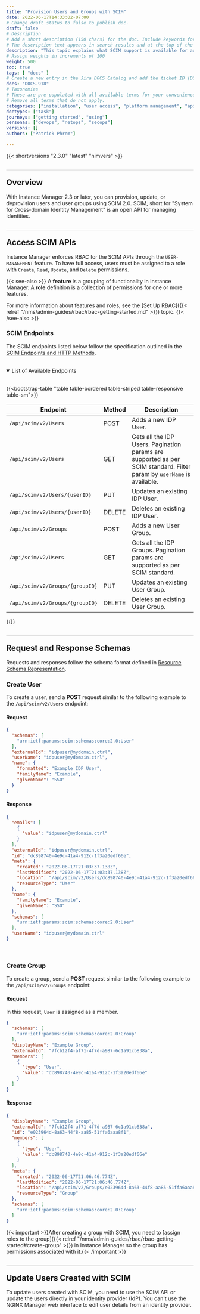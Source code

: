 ```yaml
---
title: "Provision Users and Groups with SCIM"
date: 2022-06-17T14:33:02-07:00
# Change draft status to false to publish doc.
draft: false
# Description
# Add a short description (150 chars) for the doc. Include keywords for SEO.
# The description text appears in search results and at the top of the doc.
description: "This topic explains what SCIM support is available for automating the management of user identity lifecycles."
# Assign weights in increments of 100
weight: 500
toc: true
tags: [ "docs" ]
# Create a new entry in the Jira DOCS Catalog and add the ticket ID (DOCS-<number>) below
docs: "DOCS-918"
# Taxonomies
# These are pre-populated with all available terms for your convenience.
# Remove all terms that do not apply.
categories: ["installation", "user access", "platform management", "api management", "security"]
doctypes: ["task"]
journeys: ["getting started", "using"]
personas: ["devops", "netops", "secops"]
versions: []
authors: ["Patrick Phrem"]

---
```


<style>
h2 {
  border-top: 1px solid #ccc;
  padding-top:20px;
}
</style>

{{< shortversions "2.3.0" "latest" "nimvers" >}}

## Overview

With Instance Manager 2.3 or later, you can provision, update, or deprovision users and user groups using SCIM 2.0. SCIM, short for "System for Cross-domain Identity Management" is an open API for managing identities.

## Access SCIM APIs

Instance Manager enforces RBAC for the SCIM APIs through the `USER-MANAGEMENT` feature. To have full access, users must be assigned to a role with `Create`, `Read`, `Update`, and `Delete` permissions.

{{< see-also >}}
A **feature** is a grouping of functionality in Instance Manager. A **role** definition is a collection of permissions for one or more features.

For more information about features and roles, see the [Set Up RBAC]({{< relref "/nms/admin-guides/rbac/rbac-getting-started.md" >}}) topic.
{{< /see-also >}}

### SCIM Endpoints

The SCIM endpoints listed below follow the specification outlined in the [SCIM Endpoints and HTTP Methods](https://datatracker.ietf.org/doc/html/rfc7644#section-3.2).

<br>

<details open>
 <summary>List of Available Endpoints</summary>

<br>

{{<bootstrap-table "table table-bordered table-striped table-responsive table-sm">}}

| Endpoint | Method | Description |
| --- | --- | ----------- |
| `/api/scim/v2/Users` | POST | Adds a new IDP User. |
| `/api/scim/v2/Users` | GET | Gets all the IDP Users. Pagination params are supported as per SCIM standard. Filter param by `userName` is available.|
| `/api/scim/v2/Users/{userID}` | PUT | Updates an existing IDP User. |
| `/api/scim/v2/Users/{userID}` | DELETE | Deletes an existing IDP User. |
| `/api/scim/v2/Groups` | POST | Adds a new User Group. |
| `/api/scim/v2/Users` | GET | Gets all the IDP Groups. Pagination params are supported as per SCIM standard. |
| `/api/scim/v2/Groups/{groupID}` | PUT | Updates an existing User Group. |
| `/api/scim/v2/Groups/{groupID}` | DELETE | Deletes an existing User Group. |

{{</bootstrap-table>}}
</details>

## Request and Response Schemas

Requests and responses follow the schema format defined in [Resource Schema Representation](https://datatracker.ietf.org/doc/html/rfc7643#section-8.7.1).

### Create User

To create a user, send a **POST** request similar to the following example to the `/api/scim/v2/Users` endpoint:

#### Request

```json
{
  "schemas": [
    "urn:ietf:params:scim:schemas:core:2.0:User"
  ],
  "externalId": "idpuser@mydomain.ctrl",
  "userName": "idpuser@mydomain.ctrl",
  "name": {
    "formatted": "Example IDP User",
    "familyName": "Example",
    "givenName": "SSO"
  }
}
```

#### Response

```json
{
  "emails": [
    {
      "value": "idpuser@mydomain.ctrl"
    }
  ],
  "externalId": "idpuser@mydomain.ctrl",
  "id": "dc898740-4e9c-41a4-912c-1f3a20edf66e",
  "meta": {
    "created": "2022-06-17T21:03:37.138Z",
    "lastModified": "2022-06-17T21:03:37.138Z",
    "location": "/api/scim/v2/Users/dc898740-4e9c-41a4-912c-1f3a20edf66e",
    "resourceType": "User"
  },
  "name": {
    "familyName": "Example",
    "givenName": "SSO"
  },
  "schemas": [
    "urn:ietf:params:scim:schemas:core:2.0:User"
  ],
  "userName": "idpuser@mydomain.ctrl"
}
```

<br>

### Create Group

To create a group, send a **POST** request similar to the following example to the `/api/scim/v2/Groups` endpoint:

#### Request

In this request, `User` is assigned as a member.

```json
{
  "schemas": [
    "urn:ietf:params:scim:schemas:core:2.0:Group"
  ],
  "displayName": "Example Group",
  "externalId": "7fcb12f4-af71-4f7d-a987-6c1a91cb838a",
  "members": [
    {
      "type": "User",
      "value": "dc898740-4e9c-41a4-912c-1f3a20edf66e"
    }
  ]
}
```

#### Response

```json
{
  "displayName": "Example Group",
  "externalId": "7fcb12f4-af71-4f7d-a987-6c1a91cb838a",
  "id": "e023964d-8a63-44f8-aa85-51ffa6aaa8f1",
  "members": [
    {
      "type": "User",
      "value": "dc898740-4e9c-41a4-912c-1f3a20edf66e"
    }
  ],
  "meta": {
    "created": "2022-06-17T21:06:46.774Z",
    "lastModified": "2022-06-17T21:06:46.774Z",
    "location": "/api/scim/v2/Groups/e023964d-8a63-44f8-aa85-51ffa6aaa8f1",
    "resourceType": "Group"
  },
  "schemas": [
    "urn:ietf:params:scim:schemas:core:2.0:Group"
  ]
}
```

{{< important >}}After creating a group with SCIM, you need to [assign roles to the group]({{< relref "/nms/admin-guides/rbac/rbac-getting-started#create-group" >}}) in Instance Manager so the group has permissions associated with it.{{< /important >}}

## Update Users Created with SCIM

To update users created with SCIM, you need to use the SCIM API or update the users directly in your identity provider (IdP). You can't use the NGINX Manager web interface to edit user details from an identity provider.
